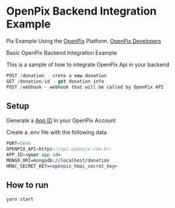 # OpenPix Backend Integration Example

Pix Example Using the [OpenPix](https://openpix.com.br/) Platform. [OpenPix Developers](https://developers.openpix.com.br/)

Basic OpenPix Backend Integration Example

This is a sample of how to integrate OpenPix Api in your backend

```jsx
POST /donation - crete a new donation
GET /donation/id - get donation info
POST /webhook - webhook that will be called by OpenPix API
```

## Setup
Generate a [App ID](https://developers.openpix.com.br/docs/plugin/app-id) in your OpenPix Account

Create a .env file with the following data

```jsx
PORT=5666
OPENPIX_API=https://api.openpix.com.br/
APP_ID=<your app id>
MONGO_URI=mongodb://localhost/donation
HMAC_SECRET_KEY=<openpix_hmac_secret_key>
```

## How to run

```jsx
yarn start
```
